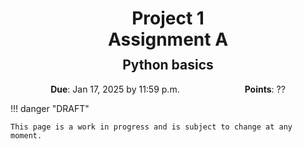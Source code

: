<h1 style="margin-bottom: 0.4em; text-align: center;">
    <b>Project 1</b><br>
    Assignment A
</h1>
<h2 style="margin-top: 0.0em; text-align: center;">
    Python basics
</h2>

<p style="text-align: center;">
    <object hspace="50">
        <strong>Due</strong></a>: Jan 17, 2025 by 11:59 p.m.
    </object>
    <object hspace="50">
        <strong>Points</strong></a>: ??
    </object>
</p>

!!! danger "DRAFT"

    This page is a work in progress and is subject to change at any moment.
